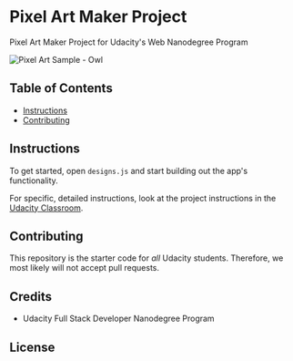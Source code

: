 # Pixel Art Maker Project
Pixel Art Maker Project for Udacity's Web Nanodegree Program

![Pixel Art Sample - Owl](https://github.com/mariemueller-codes/FullStackNanoDegree_Udacity/blob/master/PixelArt/assets/owl-pixelArt.PNG)

## Table of Contents

* [Instructions](#instructions)
* [Contributing](#contributing)

## Instructions

To get started, open `designs.js` and start building out the app's functionality.

For specific, detailed instructions, look at the project instructions in the [Udacity Classroom](https://classroom.udacity.com/me).

## Contributing

This repository is the starter code for _all_ Udacity students. Therefore, we most likely will not accept pull requests.

## Credits
* Udacity Full Stack Developer Nanodegree Program

## License
